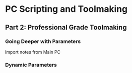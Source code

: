# PC Scripting and Toolmaking

## Part 2: Professional Grade Toolmaking

### Going Deeper with Parameters

Import notes from Main PC

### Dynamic Parameters

